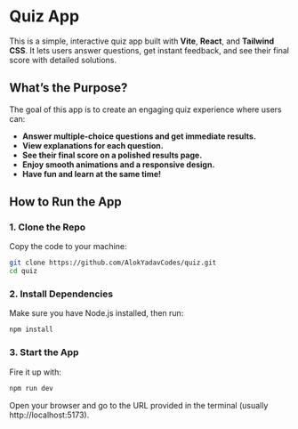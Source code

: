 # Quiz App

This is a simple, interactive quiz app built with **Vite**, **React**, and **Tailwind CSS**. It lets users answer questions, get instant feedback, and see their final score with detailed solutions.

## What’s the Purpose?

The goal of this app is to create an engaging quiz experience where users can:

- **Answer multiple-choice questions and get immediate results.**
- **View explanations for each question.**
- **See their final score on a polished results page.**
- **Enjoy smooth animations and a responsive design.**
- **Have fun and learn at the same time!**

## How to Run the App

### 1. Clone the Repo

Copy the code to your machine:

```bash
git clone https://github.com/AlokYadavCodes/quiz.git
cd quiz
```

### 2. Install Dependencies
Make sure you have Node.js installed, then run:
   ```bash
   npm install
```

### 3. Start the App
Fire it up with:
```bash
npm run dev
```
Open your browser and go to the URL provided in the terminal (usually http://localhost:5173).

